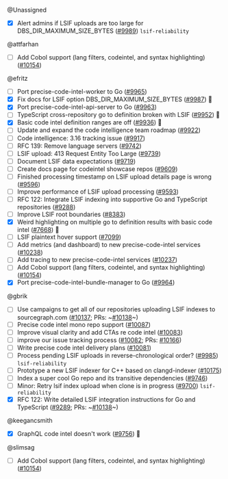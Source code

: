 
<!-- BEGIN ASSIGNEE: Unassigned -->
@Unassigned

- [x] Alert admins if LSIF uploads are too large for DBS_DIR_MAXIMUM_SIZE_BYTES ([#9989](https://github.com/sourcegraph/sourcegraph/issues/9989)) `lsif-reliability` 
<!-- END ASSIGNEE -->

<!-- BEGIN ASSIGNEE: attfarhan -->
@attfarhan

- [ ] Add Cobol support (lang filters, codeintel, and syntax highlighting) ([#10154](https://github.com/sourcegraph/sourcegraph/issues/10154)) 
<!-- END ASSIGNEE -->

<!-- BEGIN ASSIGNEE: efritz -->
@efritz

- [ ] Port precise-code-intel-worker to Go ([#9965](https://github.com/sourcegraph/sourcegraph/issues/9965)) 
- [x] Fix docs for LSIF option DBS_DIR_MAXIMUM_SIZE_BYTES ([#9987](https://github.com/sourcegraph/sourcegraph/issues/9987)) 🐛
- [x] Port precise-code-intel-api-server to Go ([#9963](https://github.com/sourcegraph/sourcegraph/issues/9963)) 
- [ ] TypeScript cross-repository go to definition broken with LSIF ([#9952](https://github.com/sourcegraph/sourcegraph/issues/9952)) 🐛
- [x] Basic code intel definition ranges are off ([#9936](https://github.com/sourcegraph/sourcegraph/issues/9936)) 🐛
- [ ] Update and expand the code intelligence team roadmap ([#9922](https://github.com/sourcegraph/sourcegraph/issues/9922)) 
- [ ] Code intelligence: 3.16 tracking issue ([#9917](https://github.com/sourcegraph/sourcegraph/issues/9917)) 
- [ ] RFC 139: Remove language servers ([#9742](https://github.com/sourcegraph/sourcegraph/issues/9742)) 
- [ ] LSIF upload: 413 Request Entity Too Large ([#9739](https://github.com/sourcegraph/sourcegraph/issues/9739)) 
- [ ] Document LSIF data expectations ([#9719](https://github.com/sourcegraph/sourcegraph/issues/9719)) 
- [ ] Create docs page for codeintel showcase repos ([#9609](https://github.com/sourcegraph/sourcegraph/issues/9609)) 
- [ ] Finished processing timestamp on LSIF upload details page is wrong ([#9596](https://github.com/sourcegraph/sourcegraph/issues/9596)) 
- [ ] Improve performance of LSIF upload processing ([#9593](https://github.com/sourcegraph/sourcegraph/issues/9593)) 
- [ ] RFC 122: Integrate LSIF indexing into supportive Go and TypeScript repositories ([#9288](https://github.com/sourcegraph/sourcegraph/issues/9288)) 
- [ ] Improve LSIF root boundaries ([#8383](https://github.com/sourcegraph/sourcegraph/issues/8383)) 
- [x] Weird highlighting on multiple go to definition results with basic code intel ([#7668](https://github.com/sourcegraph/sourcegraph/issues/7668)) 🐛
- [ ] LSIF plaintext hover support ([#7099](https://github.com/sourcegraph/sourcegraph/issues/7099)) 
- [ ] Add metrics (and dashboard) to new precise-code-intel services ([#10238](https://github.com/sourcegraph/sourcegraph/issues/10238)) 
- [ ] Add tracing to new precise-code-intel services ([#10237](https://github.com/sourcegraph/sourcegraph/issues/10237)) 
- [ ] Add Cobol support (lang filters, codeintel, and syntax highlighting) ([#10154](https://github.com/sourcegraph/sourcegraph/issues/10154)) 
- [x] Port precise-code-intel-bundle-manager to Go ([#9964](https://github.com/sourcegraph/sourcegraph/issues/9964)) 
<!-- END ASSIGNEE -->

<!-- BEGIN ASSIGNEE: gbrik -->
@gbrik

- [ ] Use campaigns to get all of our repositories uploading LSIF indexes to sourcegraph.com ([#10137](https://github.com/sourcegraph/sourcegraph/issues/10137); PRs: ~[#10138](https://github.com/sourcegraph/sourcegraph/pull/10138)~) 
- [ ] Precise code intel mono repo support ([#10087](https://github.com/sourcegraph/sourcegraph/issues/10087)) 
- [ ] Improve visual clarity and add CTAs re code intel ([#10083](https://github.com/sourcegraph/sourcegraph/issues/10083)) 
- [ ] improve our issue tracking process ([#10082](https://github.com/sourcegraph/sourcegraph/issues/10082); PRs: [#10166](https://github.com/sourcegraph/sourcegraph/pull/10166)) 
- [ ] Write precise code intel delivery plans ([#10081](https://github.com/sourcegraph/sourcegraph/issues/10081)) 
- [ ] Process pending LSIF uploads in reverse-chronological order? ([#9985](https://github.com/sourcegraph/sourcegraph/issues/9985)) `lsif-reliability` 
- [ ] Prototype a new LSIF indexer for C++ based on clangd-indexer ([#10175](https://github.com/sourcegraph/sourcegraph/issues/10175)) 
- [ ] Index a super cool Go repo and its transitive dependencies ([#9746](https://github.com/sourcegraph/sourcegraph/issues/9746)) 
- [ ] Minor: Retry lsif index upload when clone is in progress ([#9700](https://github.com/sourcegraph/sourcegraph/issues/9700)) `lsif-reliability` 
- [x] RFC 122: Write detailed LSIF integration instructions for Go and TypeScript ([#9289](https://github.com/sourcegraph/sourcegraph/issues/9289); PRs: ~[#10138](https://github.com/sourcegraph/sourcegraph/pull/10138)~) 
<!-- END ASSIGNEE -->

<!-- BEGIN ASSIGNEE: keegancsmith -->
@keegancsmith

- [x] GraphQL code intel doesn't work ([#9756](https://github.com/sourcegraph/sourcegraph/issues/9756)) 🐛
<!-- END ASSIGNEE -->

<!-- BEGIN ASSIGNEE: slimsag -->
@slimsag

- [ ] Add Cobol support (lang filters, codeintel, and syntax highlighting) ([#10154](https://github.com/sourcegraph/sourcegraph/issues/10154)) 
<!-- END ASSIGNEE -->
